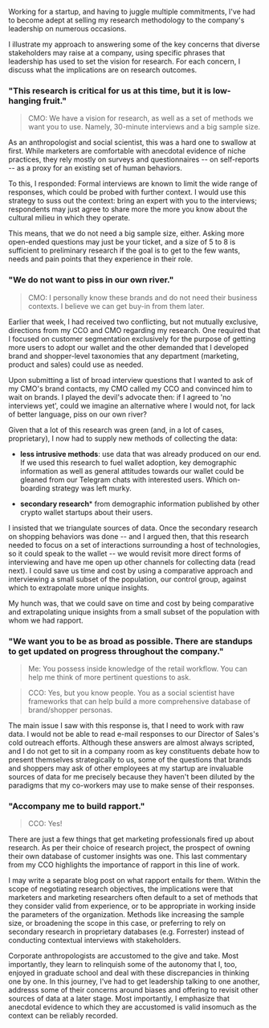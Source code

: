 

Working for a startup, and having to juggle multiple commitments, I've had to become adept at selling my research methodology to the company's leadership on numerous occasions. 

I illustrate my approach to answering some of the key concerns that diverse stakeholders may raise at a company, using specific phrases that leadership has used to set the vision for research. For each concern, I discuss what the implications are on research outcomes. 

### "This research is critical for us at this time, but it is low-hanging fruit."

> CMO: We have a vision for research, as well as a set of methods we want you to use. Namely, 30-minute interviews and a big sample size. 

As an anthropologist and social scientist, this was a hard one to swallow at first. While marketers are comfortable with anecdotal evidence of niche practices, they rely mostly on surveys and questionnaires -- on self-reports -- as a proxy for an existing set of human behaviors. 

To this, I responded: Formal interviews are known to limit the wide range of responses, which could be probed with further context. I would use this strategy to suss out the context: bring an expert with you to the interviews; respondents may just agree to share more the more you know about the cultural milieu in which they operate. 

This means, that we do not need a big sample size, either. Asking more open-ended questions may just be your ticket, and a size of 5 to 8 is sufficient to preliminary research if the goal is to get to the few wants, needs and pain points that they experience in their role. 

### "We do not want to piss in our own river."

> CMO: I personally know these brands and do not need their business contexts. I believe we can get buy-in from them later.

Earlier that week, I had received two conflicting, but not mutually exclusive, directions from my CCO and CMO regarding my research. One required that I focused on customer segmentation exclusively for the purpose of getting more users to adopt our wallet and the other demanded that I developed brand and shopper-level taxonomies that any department (marketing, product and sales) could use as needed. 

Upon submitting a list of broad interview questions that I wanted to ask of my CMO's brand contacts, my CMO called my CCO and convinced him to wait on brands. I played the devil's advocate then: if I agreed to 'no interviews yet', could we imagine an alternative where I would not, for lack of better language, piss on our own river? 

Given that a lot of this research was green (and, in a lot of cases, proprietary), I now had to supply new methods of collecting the data:

- **less intrusive methods**: use data that was already produced on our end. If we used this research to fuel wallet adoption, key demographic information as well as general attitudes towards our wallet could be gleaned from our Telegram chats with interested users. Which on-boarding strategy was left murky. 

- **secondary research*** from demographic information published by other crypto wallet startups about their users. 

I insisted that we triangulate sources of data. Once the secondary research on shopping behaviors was done -- and I argued then, that this research needed to focus on a set of interactions surrounding a host of technologies, so it could speak to the wallet -- we would revisit more direct forms of interviewing and have me open up other channels for collecting data (read next). I could save us time and cost by using a comparative approach and interviewing a small subset of the population, our control group, against which to extrapolate more unique insights. 

My hunch was, that we could save on time and cost by being comparative and extrapolating unique insights from a small subset of the population with whom we had rapport. 

### "We want you to be as broad as possible. There are standups to get updated on progress throughout the company."

> Me: You possess inside knowledge of the retail workflow. You can help me think of more pertinent questions to ask. 

> CCO: Yes, but you know people. You as a social scientist have frameworks that can help build a more comprehensive database of brand/shopper personas. 

The main issue I saw with this response is, that I need to work with raw data. I would not be able to read e-mail responses to our Director of Sales's cold outreach efforts. Although these answers are almost always scripted, and I do not get to sit in a company room as key constituents debate how to present themselves strategically to us, some of the questions that brands and shoppers may ask of other employees at my startup are invaluable sources of data for me precisely because they haven't been diluted by the paradigms that my co-workers may use to make sense of their responses.  

### "Accompany me to build rapport."

> CCO: Yes! 

There are just a few things that get marketing professionals fired up about research. As per their choice of research project, the prospect of owning their own database of customer insights was one. This last commentary from my CCO highlights the importance of rapport in this line of work.

I may write a separate blog post on what rapport entails for them. Within the scope of negotiating research objectives, the implications were that marketers and marketing researchers often default to a set of methods that they consider valid from experience, or to be appropriate in working inside the parameters of the organization. Methods like increasing the sample size, or broadening the scope in this case, or preferring to rely on secondary research in proprietary databases (e.g. Forrester) instead of conducting contextual interviews with stakeholders.  

Corporate anthropologists are accustomed to the give and take. Most importantly, they learn to relinquish some of the autonomy that I, too, enjoyed in graduate school and deal with these discrepancies in thinking one by one. In this journey, I've had to get leadership talking to one another, addresss some of their concerns around biases and offering to revisit other sources of data at a later stage. Most importantly, I emphasize that anecdotal evidence to which they are accustomed is valid insomuch as the context can be reliably recorded. 

